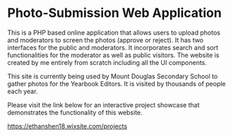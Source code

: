 # Photo-Submission Web Application
This is a PHP based online application that allows users to upload photos and moderators to screen the photos (approve or reject). It has two interfaces for the public and moderators. It incorporates search and sort functionalities for the moderator as well as public visitors. The website is created by me entirely from scratch including all the UI components.

This site is currently being used by Mount Douglas Secondary School to gather photos for the Yearbook Editors. It is visited by thousands of people each year. 

Please visit the link below for an interactive project showcase that demonstrates the functionality of this website. 

https://ethanshen18.wixsite.com/projects
